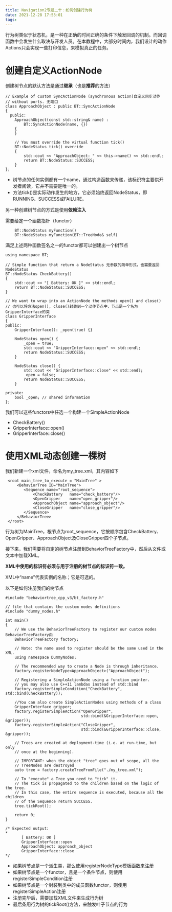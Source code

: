 ```yaml
---
title: Navigation2专题二十：如何创建行为树
date: 2021-12-28 17:53:01
tags: 
---
```


行为树类似于状态机，是一种在正确的时间正确的条件下触发回调的机制。而回调函数中会发生什么取决与开发人员。在本教程中，大部分时间内，我们设计的动作Actions只会实现一些打印信息，来模拟真正的任务。



# 创建自定义ActionNode

创建树节点的默认方法是通过**继承**（也是**推荐**的方法）

```
// Example of custom SyncActionNode (synchronous action)自定义同步动作
// without ports. 无端口
class ApproachObject : public BT::SyncActionNode
{
  public:
    ApproachObject(const std::string& name) :
        BT::SyncActionNode(name, {})
    {
    }

    // You must override the virtual function tick()
    BT::NodeStatus tick() override
    {
        std::cout << "ApproachObject: " << this->name() << std::endl;
        return BT::NodeStatus::SUCCESS;
    }
};
```

- 树节点的任何实例都有一个name，通过构造函数来传递，该标识符主要供开发者阅读，它并不需要是唯一的。
- 方法tick()是实际动作发生的地方，它必须始终返回NodeStatus，即RUNNING、SUCCESS或FAILURE。

另一种创建树节点的方式是使用**依赖注入**

需要给定一个函数指针（functor）

```
    BT::NodeStatus myFunction()
    BT::NodeStatus myFunction(BT::TreeNode& self) 
```

满足上述两种函数签名之一的functor都可以创建出一个树节点

```
using namespace BT;

// Simple function that return a NodeStatus 无参数的简单形式，也需要返回NodeStatus
BT::NodeStatus CheckBattery()
{
    std::cout << "[ Battery: OK ]" << std::endl;
    return BT::NodeStatus::SUCCESS;
}

// We want to wrap into an ActionNode the methods open() and close()
// 也可以将方法open(), close()封装到一个动作节点中，节点是一个名为GripperInterface的类
class GripperInterface
{
public:
    GripperInterface(): _open(true) {}

    NodeStatus open() {
        _open = true;
        std::cout << "GripperInterface::open" << std::endl;
        return NodeStatus::SUCCESS;
    }

    NodeStatus close() {
        std::cout << "GripperInterface::close" << std::endl;
        _open = false;
        return NodeStatus::SUCCESS;
    }

private:
    bool _open; // shared information
};
```

我们可以这些functors中任选一个构建一个SimpleActionNode

- CheckBattery()
- GripperInterface::open()
- GripperInterface::close()



# 使用XML动态创建一棵树

我们新建一个xml文件，命名为my_tree.xml，其内容如下

```
 <root main_tree_to_execute = "MainTree" >
     <BehaviorTree ID="MainTree">
        <Sequence name="root_sequence">
            <CheckBattery   name="check_battery"/>
            <OpenGripper    name="open_gripper"/>
            <ApproachObject name="approach_object"/>
            <CloseGripper   name="close_gripper"/>
        </Sequence>
     </BehaviorTree>
 </root>
```

行为树为MainTree，根节点为root_sequence，它按顺序包含CheckBattery、OpenGripper、ApproachObject及CloseGripper四个子节点。

接下来，我们需要将自定的树节点注册到BehaviorTreeFactory中，然后从文件或文本中加载XML。

**XML中使用的标识符必须与用于注册的树节点的标识符一致。**

XML中“name”代表实例的名称；它是可选的。

以下是如何注册我们的树节点

```
#include "behaviortree_cpp_v3/bt_factory.h"

// file that contains the custom nodes definitions
#include "dummy_nodes.h"

int main()
{
    // We use the BehaviorTreeFactory to register our custom nodes BehaviorTreeFactory由
    BehaviorTreeFactory factory;

    // Note: the name used to register should be the same used in the XML.
    using namespace DummyNodes;

    // The recommended way to create a Node is through inheritance.
    factory.registerNodeType<ApproachObject>("ApproachObject");

    // Registering a SimpleActionNode using a function pointer.
    // you may also use C++11 lambdas instead of std::bind
    factory.registerSimpleCondition("CheckBattery", std::bind(CheckBattery));

    //You can also create SimpleActionNodes using methods of a class
    GripperInterface gripper;
    factory.registerSimpleAction("OpenGripper", 
                                 std::bind(&GripperInterface::open, &gripper));
    factory.registerSimpleAction("CloseGripper", 
                                 std::bind(&GripperInterface::close, &gripper));

    // Trees are created at deployment-time (i.e. at run-time, but only 
    // once at the beginning). 

    // IMPORTANT: when the object "tree" goes out of scope, all the 
    // TreeNodes are destroyed
    auto tree = factory.createTreeFromFile("./my_tree.xml");

    // To "execute" a Tree you need to "tick" it.
    // The tick is propagated to the children based on the logic of the tree.
    // In this case, the entire sequence is executed, because all the children
    // of the Sequence return SUCCESS.
    tree.tickRoot();

    return 0;
}

/* Expected output:
*
       [ Battery: OK ]
       GripperInterface::open
       ApproachObject: approach_object
       GripperInterface::close
*/
```

- 如果树节点是一个派生类，那么使用registerNodeType模板函数来注册
- 如果树节点是一个functor，且是一个条件节点，则使用registerSimpleCondition注册
- 如果树节点是一个封装到类中的成员函数functor，则使用registerSimpleAction注册
- 注册完毕后，需要加载XML文件来生成行为树
- 最后条用行为树的tickRoot()方法，来触发叶子节点的行为
